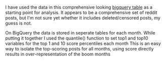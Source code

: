 I have used the data in this comprehensive looking [bigquery table](https://bigquery.cloud.google.com/dataset/fh-bigquery:reddit_posts) as a starting point for analysis. It appears to be a comprehensive set of reddit posts, but I'm not sure yet whether it includes deleted/censored posts, my guess is not. 

On BigQuery the data is stored in seperate tables for each month. 
While putting it together I used the quantile() function to set top1 and top10 variables for the top 1 and 10 score percentiles each month
This is an easy way to isolate the top-scoring posts for all months, using score directly results in over-representation of the boom months
